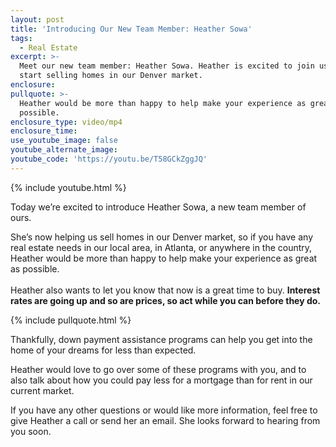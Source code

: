 ```yaml
---
layout: post
title: 'Introducing Our New Team Member: Heather Sowa'
tags:
  - Real Estate
excerpt: >-
  Meet our new team member: Heather Sowa. Heather is excited to join us and
  start selling homes in our Denver market.
enclosure:
pullquote: >-
  Heather would be more than happy to help make your experience as great as
  possible.
enclosure_type: video/mp4
enclosure_time:
use_youtube_image: false
youtube_alternate_image:
youtube_code: 'https://youtu.be/T58GCkZggJQ'
---
```



{% include youtube.html %}

Today we’re excited to introduce Heather Sowa, a new team member of ours.

She’s now helping us sell homes in our Denver market, so if you have any real estate needs in our local area, in Atlanta, or anywhere in the country, Heather would be more than happy to help make your experience as great as possible.<br><br>Heather also wants to let you know that now is a great time to buy. **Interest rates are going up and so are prices, so act while you can before they do.**

{% include pullquote.html %}

Thankfully, down payment assistance programs can help you get into the home of your dreams for less than expected.

Heather would love to go over some of these programs with you, and to also talk about how you could pay less for a mortgage than for rent in our current market.

If you have any other questions or would like more information, feel free to give Heather a call or send her an email. She looks forward to hearing from you soon.